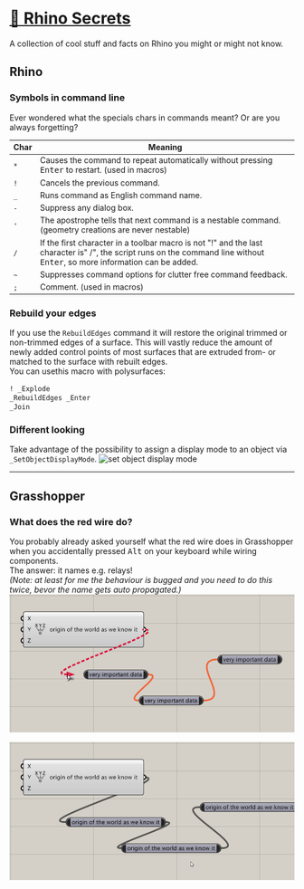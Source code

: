 # [🦏 Rhino Secrets](https://runxel.github.io/rhino-secrets/)
A collection of cool stuff and facts on Rhino you might or might not know.

## Rhino
### Symbols in command line
Ever wondered what the specials chars in commands meant? Or are you always forgetting?  

| Char | Meaning |
| --- | --- |
| `*` | Causes the command to repeat automatically without pressing <kbd>Enter</kbd> to restart. (used in macros) |
| `!` | Cancels the previous command. |
| `_` | Runs command as English command name. |
| `-` | Suppress any dialog box. |
| `'` | The apostrophe tells that next command is a nestable command. (geometry creations are never nestable) |
| `/` | If the first character in a toolbar macro is not "!" and the last character is" /", the script runs on the command line without <kbd>Enter</kbd>, so more information can be added. |
| `~` | Suppresses command options for clutter free command feedback. |
| `;` | Comment. (used in macros) |

### Rebuild your edges
If you use the `RebuildEdges` command it will restore the original trimmed or non-trimmed edges of a surface. This will vastly reduce the amount of newly added control points of most surfaces that are extruded from- or matched to the surface with rebuilt edges.  
You can usethis macro with polysurfaces:
```
! _Explode
_RebuildEdges _Enter
_Join
```

### Different looking
Take advantage of the possibility to assign a display mode to an object via `_SetObjectDisplayMode`.
![set object display mode](/img/set_obj_display_mode.pg "Artic Viewport with transparent paraboloid")

<hr>

## Grasshopper
### What does the red wire do?
You probably already asked yourself what the red wire does in Grasshopper when you accidentally pressed <kbd>Alt</kbd> on your keyboard while wiring components.  
The answer: it names e.g. relays!  
_(Note: at least for me the behaviour is bugged and you need to do this twice, bevor the name gets auto propagated.)_  
![red wiring](/img/red-wiring_1.png)

![red wiring](/img/red-wiring_2.png)
